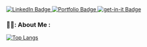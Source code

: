 <div id="badges">
  <a href="https://www.linkedin.com/in/sven-brodny-0ba603237">
    <img src="https://img.shields.io/badge/LinkedIn-blue?style=for-the-badge&logo=linkedin&logoColor=white" alt="LinkedIn Badge"/>
  </a>
  <a href="https://svenson95.github.io/sb-portfolio/">
    <img src="https://img.shields.io/badge/Portfolio-blue?style=for-the-badge" alt="Portfolio Badge"/>
  </a>
  <a href="https://www.get-in-it.de/profil/x5heMCLKDKOACE2iYKHRNSrLhahlKsWl">
    <img src="https://img.shields.io/badge/get--in--it-blue?style=for-the-badge" alt="get-in-it Badge"/>
  </a>
</div>
<img src="https://komarev.com/ghpvc/?username=svenson95&style=flat-square&color=blue" alt=""/>

### 👨‍💻: About Me :

[![Top Langs](https://github-readme-stats.vercel.app/api/top-langs/?username=svenson95&layout=compact&theme=jolly)](https://github.com/anuraghazra/github-readme-stats)
